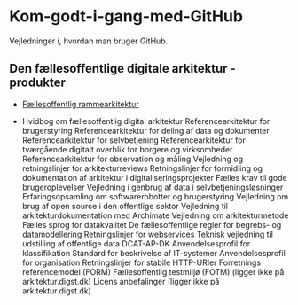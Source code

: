 # Kom-godt-i-gang-med-GitHub

Vejledninger i, hvordan man bruger GitHub.

## Den fællesoffentlige digitale arkitektur - produkter

- [Fællesoffentlig rammearkitektur](https://github.com/Faellesoffentlig-Digital-Arkitektur/Faellesoffentlig-rammearkitektur)

- Hvidbog om fællesoffentlig digital arkitektur
  Referencearkitektur for brugerstyring
  Referencearkitektur for deling af data og dokumenter
  Referencearkitektur for selvbetjening
  Referencearkitektur for tværgående digitalt overblik for borgere og virksomheder 
  Referencearkitektur for observation og måling
  Vejledning og retningslinjer for arkitekturreviews
  Retningslinjer for formidling og dokumentation af arkitektur i digitaliseringsprojekter
  Fælles krav til gode brugeroplevelser
  Vejledning i genbrug af data i selvbetjeningsløsninger
  Erfaringsopsamling om softwarerobotter og brugerstyring
  Vejledning om brug af open source i den offentlige sektor
  Vejledning til arkitekturdokumentation med Archimate
  Vejledning om arkitekturmetode
  Fælles sprog for datakvalitet
  De fællesoffentlige regler for begrebs- og datamodellering
  Retningslinjer for webservices
  Teknisk vejledning til udstilling af offentlige data
  DCAT-AP-DK
  Anvendelsesprofil for klassifikation
  Standard for beskrivelse af IT-systemer
  Anvendelsesprofil for organisation
  Retningslinjer for stabile HTTP-URIer
  Forretnings referencemodel (FORM)
  Fællesoffentlig testmiljø (FOTM) (ligger ikke på arkitektur.digst.dk)
  Licens anbefalinger (ligger ikke på arkitektur.digst.dk)
